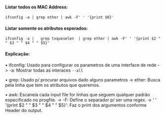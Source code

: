 #### Listar todos os MAC Address:
`ifconfig -a | grep ether | awk -F' ' '{print $0}'`


#### Listar somente os atributos esperados:
`ifconfig -a |   grep txqueuelen  | grep ether | awk -F' ' '{print $2 " " $3 " " $4 " " $5}'`

#### Explicação:
• ifconfig: Usado para configurar os parametros de uma interface de rede
-> -a: Mostrar todas as interaces `--all` 

• grep: Usado p/ procurar arquivos dado alguns parametros
-> ether: Busca pela linha que tem os atributos que queremos.

• awk: Escaneia cada input file for linhas que seguem qualquer padrão especificado no progfile.
-> -F: Define o separador p/ ser uma regex.
-> ' ' '{print $2 " " $3 " " $4 " " $5}': Faz o print dos argumentos conforme Header do output.